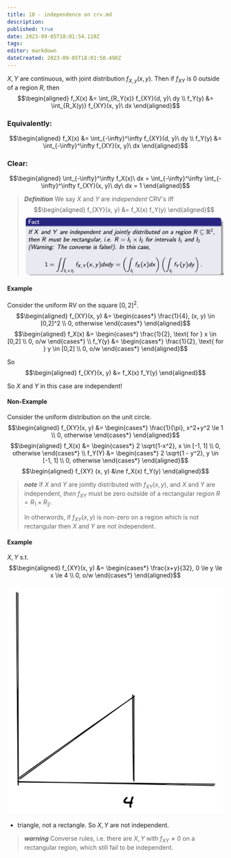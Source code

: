 ```yaml
---
title: 18 - independence on crv.md
description: 
published: true
date: 2023-09-05T18:01:54.110Z
tags: 
editor: markdown
dateCreated: 2023-09-05T18:01:50.490Z
---
```


$X, Y$ are continuous, with joint distribution $f_{X, y}(x, y)$. Then if $f_{XY}$ is 0 outside of a region $R$, then
$$\begin{aligned}
    f_X(x) &= \int_{R_Y(x)} f_{XY}(d, y)\ dy \\
    f_Y(y) &= \int_{R_X(y)} f_{XY}(x, y)\ dx
\end{aligned}$$

### Equivalently:

$$\begin{aligned}
    f_X(x) &= \int_{-\infty}^\infty f_{XY}(d, y)\ dy \\
    f_Y(y) &= \int_{-\infty}^\infty f_{XY}(x, y)\ dx
\end{aligned}$$

### Clear:
$$\begin{aligned}
    \int_{-\infty}^\infty f_X(x)\ dx = \int_{-\infty}^\infty \int_{-\infty}^\infty f_{XY}(x, y)\ dy\ dx = 1
\end{aligned}$$

> ***Definition***
> We say $X$ and $Y$ are *independent* CRV's iff
> $$\begin{aligned}
>     f_{XY}(x, y) &= f_X(x) f_Y(y)
> \end{aligned}$$
![](/images/20221030234622.png)

#### Example
Consider the uniform RV on the square $[0,2]^2$.
$$\begin{aligned}
    f_{XY}(x, y) &= \begin{cases*}
        \frac{1}{4}, (x, y) \in [0,2]^2 \\
        0, otherwise
    \end{cases*}
\end{aligned}$$
$$\begin{aligned}
    f_X(x) &= \begin{cases*}
        \frac{1}{2}, \text{ for } x \in [0,2] \\
        0, o/w
    \end{cases*} \\
    f_Y(y) &= \begin{cases*}
        \frac{1}{2}, \text{ for } y \in [0,2] \\
        0, o/w
    \end{cases*}
\end{aligned}$$

So
$$\begin{aligned}
    f_{XY}(x, y) &= f_X(x) f_Y(y)
\end{aligned}$$

So $X$ and $Y$ in this case are independent!

#### Non-Example
Consider the uniform distribution on the unit circle.
$$\begin{aligned}
    f_{XY}(x, y) &= \begin{cases*}
        \frac{1}{\pi}, x^2+y^2 \le 1 \\
        0, otherwise
    \end{cases*}
\end{aligned}$$
$$\begin{aligned}
    f_X(x) &= \begin{cases*}
        2 \sqrt{1-x^2}, x \in [-1, 1] \\
        0, otherwise
    \end{cases*} \\
    f_Y(Y) &= \begin{cases*}
        2 \sqrt{1 - y^2}, y \in [-1, 1] \\
        0, otherwise
    \end{cases*}
\end{aligned}$$
$$\begin{aligned}
    f_{XY} (x, y) &\ne f_X(x) f_Y(y)
\end{aligned}$$

> ***note***
> If $X$ and $Y$ are jointly distributed with $f_{XY}(x, y)$, and $X$ and $Y$ are independent, *then* $f_{XY}$ must be zero outside of a rectangular region $R = R_1 \times R_2$.
> 
> In otherwords, if $f_{XY}(x, y)$ is non-zero on a region which is not rectangular then $X$ and $Y$ are not independent.

#### Example
$X, Y$ s.t.
$$\begin{aligned}
    f_{XY}(x, y) &= \begin{cases*}
        \frac{x+y}{32}, 0 \le y \le x \le 4 \\
        0, o/w
    \end{cases*}
\end{aligned}$$

![](/images/20230702002506.png)

- triangle, not a rectangle. So $X, Y$ are not independent.

> ***warning***
> Converse rules, i.e. there are $X, Y$ with $f_{XY}\ne 0$ on a rectangular region, which still fail to be independent.
